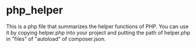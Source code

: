 # php_helper

This is a php file that summarizes the helper functions of PHP.
You can use it by copying helper.php into your project and putting the path of helper.php in "files" of "autoload" of composer.json.

